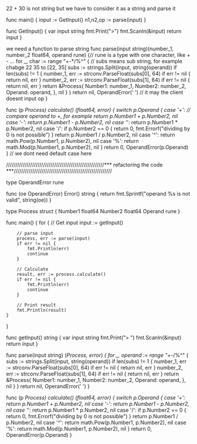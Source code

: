 22 + 30 is not string but we have to consider it as a string and parse it

func main() {
    input := GetInput()
   n1,n2,op := parse(input)
}

func GetInput() {
    var input string
    fmt.Print(">")
     fmt.Scanln(&input)
     return input
}

we need a function to parse string
func parse(input string)(number_1, number_2 float64, operand rune) {// rune is a type with one character, like + - ...
for _, char := range "+-*/%^" { // subs means sub string, for example chabge 22 35 to [22, 35]
		subs := strings.Split(input, string(operand))
		if len(subs) != 1 {
			number_1, err := strconv.ParseFloat(subs[0], 64)
			if err != nil {
				return nil, err
			}
			number_2, err := strconv.ParseFloat(subs[1], 64)
			if err != nil {
				return nil, err
			}
			return &Process{
				Number1: number_1,
				Number2: number_2,
				Operand: operand,
			}, nil
		}
	}
	return nil, OperandError(' ') // it may the client doesnt input op
}

func (p *Process) calculate() (float64, error) {
	switch p.Operand {
	case '+': // compare operand to +, for example
		return p.Number1 + p.Number2, nil
	case '-':
		return p.Number1 - p.Number2, nil
	case '*':
		return p.Number1 * p.Number2, nil
	case '/':
		if p.Number2 == 0 {
			return 0, fmt.Errorf("dividing by 0 is not possible")
		}
		return p.Number1 / p.Number2, nil
	case '^':
		return math.Pow(p.Number1, p.Number2), nil
	case '%':
		return math.Mod(p.Number1, p.Number2), nil
	}
	return 0, OperandError(p.Operand)
} // we dont need default case here


/////////////////////////////////////////////////////*** refactoring the code ***/////////////////////////////////////////////////////

type OperandError rune

func (oe OperandError) Error() string {
	return fmt.Sprintf("operand %s is not valid", string(oe))
}

type Process struct {
	Number1 float64
	Number2 float64
	Operand rune
}

func main() {
	for {
		// Get input
		input := getInput()

		// parse input
		process, err := parse(input)
		if err != nil {
			fmt.Println(err)
			continue
		}

		// Calculate
		result, err := process.calculate()
		if err != nil {
			fmt.Println(err)
			continue
		}

		// Print result
		fmt.Println(result)
	}
}

func getInput() string {
	var input string
	fmt.Print("> ")
	fmt.Scanln(&input)
	return input
}

func parse(input string) (*Process, error) {
	for _, operand := range "+-*/%^" {
		subs := strings.Split(input, string(operand))
		if len(subs) != 1 {
			number_1, err := strconv.ParseFloat(subs[0], 64)
			if err != nil {
				return nil, err
			}
			number_2, err := strconv.ParseFloat(subs[1], 64)
			if err != nil {
				return nil, err
			}
			return &Process{
				Number1: number_1,
				Number2: number_2,
				Operand: operand,
			}, nil
		}
	}
	return nil, OperandError(' ')
}

func (p *Process) calculate() (float64, error) {
	switch p.Operand {
	case '+':
		return p.Number1 + p.Number2, nil
	case '-':
		return p.Number1 - p.Number2, nil
	case '*':
		return p.Number1 * p.Number2, nil
	case '/':
		if p.Number2 == 0 {
			return 0, fmt.Errorf("dividing by 0 is not possible")
		}
		return p.Number1 / p.Number2, nil
	case '^':
		return math.Pow(p.Number1, p.Number2), nil
	case '%':
		return math.Mod(p.Number1, p.Number2), nil
	}
	return 0, OperandError(p.Operand)
}
